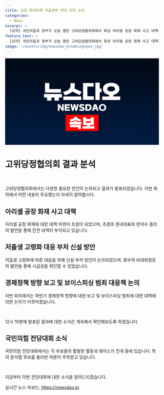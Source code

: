 ```yaml
---
title: 당정 화재대책 저출생부 여야 전대 논의
categories:
  - News
excerpt: >
  [요약] 국민의힘과 정부가 오늘 열린 고위당정협의회에서 화성 아리셀 공장 화재 사고 대책과 저출생 고령화 대응 부처 신설 등 다양한 안건을 논의했습니다. 추경호 원내대표는 화재를 후진국형 안전사고로 비판하고, 총리는 적극 대책을 약속했습니다. 또한, 하반기 경제정책 방향과 보이스피싱 범죄 대응책에 대한 보고도 이뤄졌습니다. 또한, 국민의힘과 민주당의 전당대회 레이스 상황 또한 소개되었는데, 특히 윤석열 후보의 배신자론 공세와 이재명 후보의 연임론이 눈에 띄었습니다.
feature_text: >
  [요약] 국민의힘과 정부가 오늘 열린 고위당정협의회에서 화성 아리셀 공장 화재 사고 대책과 저출생 고령화 대응 부처 신설 등 다양한 안건을 논의했습니다. 추경호 원내대표는 화재를 후진국형 안전사고로 비판하고, 총리는 적극 대책을 약속했습니다. 또한, 하반기 경제정책 방향과 보이스피싱 범죄 대응책에 대한 보고도 이뤄졌습니다. 또한, 국민의힘과 민주당의 전당대회 레이스 상황 또한 소개되었는데, 특히 윤석열 후보의 배신자론 공세와 이재명 후보의 연임론이 눈에 띄었습니다.
image: '/assets/img/newsdao_breakingnews.jpg'
---
```


<p><img src="/assets/img/newsdao_breakingnews.jpg" alt="koreaapp 속보" /></p>

<h1 data-ke-size="size26"><b>고위당정협의회 결과 분석</b></h1>

<p data-ke-size="size16">&nbsp;</p>

<p>고위당정협의회에서는 다양한 중요한 안건이 논의되고 결과가 발표되었습니다. 이번 회의에서 어떤 내용이 주요했는지 자세히 알아봅시다.</p>

<h2 data-ke-size="size24"><b>아리셀 공장 화재 사고 대책</b></h2>

<p data-ke-size="size16">아리셀 공장 화재에 대한 대책 마련이 초점이 되었으며, 추경호 원내대표와 한덕수 총리의 발언을 통해 안전 대책이 부각되고 있습니다.</p>

<h2 data-ke-size="size24">저출생 고령화 대응 부처 신설 방안</h2>

<p data-ke-size="size16">저출생 고령화에 따른 대응을 위해 신설 부처 방안이 논의되었으며, 황우여 비대위원장의 발언을 통해 시급성을 확인할 수 있었습니다.</p>

<h2 data-ke-size="size24"><b>경제정책 방향 보고 및 보이스피싱 범죄 대응책 논의</b></h2>

<p data-ke-size="size16">이번 회의에서는 하반기 경제정책 방향에 대한 보고 및 보이스피싱 범죄에 대한 대책에 대한 논의가 이루어졌습니다.</p>

<p data-ke-size="size16">&nbsp;</p>

<p>12시 10분에 발표된 결과에 대한 소식은 계속해서 확인해보도록 하겠습니다.</p>

<h2 data-ke-size="size24"><b>국민의힘 전당대회 소식</b></h2>

<p data-ke-size="size16">국민의힘 전당대회에서는 각 후보들의 활발한 활동과 레이스가 전개 중에 있습니다. 특히 윤석열 후보를 둘러싼 여론이 주목받고 있습니다.</p>

<p data-ke-size="size16">&nbsp;</p>

<p>지금부터 이번 전당대회에 대한 소식을 알려드리겠습니다.</p>
실시간 뉴스 속보는, <a href="https://newsdao.kr" rel="dofollow">https://newsdao.kr</a>


